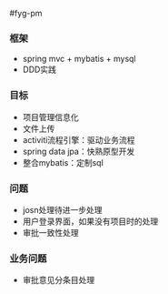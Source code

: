 #fyg-pm
   
### 框架  
* spring mvc + mybatis + mysql  
* DDD实践

### 目标  
* 项目管理信息化
* 文件上传
* activiti流程引擎：驱动业务流程
* spring data jpa：快熟原型开发
* 整合mybatis：定制sql

### 问题
* josn处理待进一步处理
* 用户登录界面，如果没有项目时的处理
* 审批一致性处理

### 业务问题
* 审批意见分条目处理


